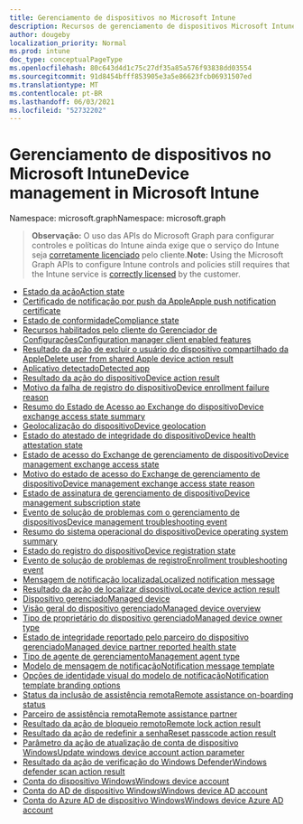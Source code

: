 ```yaml
---
title: Gerenciamento de dispositivos no Microsoft Intune
description: Recursos de gerenciamento de dispositivos Microsoft Intune
author: dougeby
localization_priority: Normal
ms.prod: intune
doc_type: conceptualPageType
ms.openlocfilehash: 80c643d4d1c75c27df35a85a576f93838dd03554
ms.sourcegitcommit: 91d8454bfff853905e3a5e86623fcb06931507ed
ms.translationtype: MT
ms.contentlocale: pt-BR
ms.lasthandoff: 06/03/2021
ms.locfileid: "52732202"
---
```

# <a name="device-management-in-microsoft-intune"></a><span data-ttu-id="92b3b-103">Gerenciamento de dispositivos no Microsoft Intune</span><span class="sxs-lookup"><span data-stu-id="92b3b-103">Device management in Microsoft Intune</span></span>

<span data-ttu-id="92b3b-104">Namespace: microsoft.graph</span><span class="sxs-lookup"><span data-stu-id="92b3b-104">Namespace: microsoft.graph</span></span>

> <span data-ttu-id="92b3b-105">**Observação:** O uso das APIs do Microsoft Graph para configurar controles e políticas do Intune ainda exige que o serviço do Intune seja [corretamente licenciado](https://www.microsoft.com/en-us/cloud-platform/microsoft-intune-pricing) pelo cliente.</span><span class="sxs-lookup"><span data-stu-id="92b3b-105">**Note:** Using the Microsoft Graph APIs to configure Intune controls and policies still requires that the Intune service is [correctly licensed](https://www.microsoft.com/en-us/cloud-platform/microsoft-intune-pricing) by the customer.</span></span>

- [<span data-ttu-id="92b3b-106">Estado da ação</span><span class="sxs-lookup"><span data-stu-id="92b3b-106">Action state</span></span>](intune-devices-actionstate.md)
- [<span data-ttu-id="92b3b-107">Certificado de notificação por push da Apple</span><span class="sxs-lookup"><span data-stu-id="92b3b-107">Apple push notification certificate</span></span>](intune-devices-applepushnotificationcertificate.md)
- [<span data-ttu-id="92b3b-108">Estado de conformidade</span><span class="sxs-lookup"><span data-stu-id="92b3b-108">Compliance state</span></span>](intune-devices-compliancestate.md)
- [<span data-ttu-id="92b3b-109">Recursos habilitados pelo cliente do Gerenciador de Configurações</span><span class="sxs-lookup"><span data-stu-id="92b3b-109">Configuration manager client enabled features</span></span>](intune-devices-configurationmanagerclientenabledfeatures.md)
- [<span data-ttu-id="92b3b-110">Resultado da ação de excluir o usuário do dispositivo compartilhado da Apple</span><span class="sxs-lookup"><span data-stu-id="92b3b-110">Delete user from shared Apple device action result</span></span>](intune-devices-deleteuserfromsharedappledeviceactionresult.md)
- [<span data-ttu-id="92b3b-111">Aplicativo detectado</span><span class="sxs-lookup"><span data-stu-id="92b3b-111">Detected app</span></span>](intune-devices-detectedapp.md)
- [<span data-ttu-id="92b3b-112">Resultado da ação do dispositivo</span><span class="sxs-lookup"><span data-stu-id="92b3b-112">Device action result</span></span>](intune-devices-deviceactionresult.md)
- [<span data-ttu-id="92b3b-113">Motivo da falha de registro do dispositivo</span><span class="sxs-lookup"><span data-stu-id="92b3b-113">Device enrollment failure reason</span></span>](intune-troubleshooting-deviceenrollmentfailurereason.md)
- [<span data-ttu-id="92b3b-114">Resumo do Estado de Acesso ao Exchange do dispositivo</span><span class="sxs-lookup"><span data-stu-id="92b3b-114">Device exchange access state summary</span></span>](intune-devices-deviceexchangeaccessstatesummary.md)
- [<span data-ttu-id="92b3b-115">Geolocalização do dispositivo</span><span class="sxs-lookup"><span data-stu-id="92b3b-115">Device geolocation</span></span>](intune-devices-devicegeolocation.md)
- [<span data-ttu-id="92b3b-116">Estado do atestado de integridade do dispositivo</span><span class="sxs-lookup"><span data-stu-id="92b3b-116">Device health attestation state</span></span>](intune-devices-devicehealthattestationstate.md)
- [<span data-ttu-id="92b3b-117">Estado de acesso do Exchange de gerenciamento de dispositivo</span><span class="sxs-lookup"><span data-stu-id="92b3b-117">Device management exchange access state</span></span>](intune-devices-devicemanagementexchangeaccessstate.md)
- [<span data-ttu-id="92b3b-118">Motivo do estado de acesso do Exchange de gerenciamento de dispositivo</span><span class="sxs-lookup"><span data-stu-id="92b3b-118">Device management exchange access state reason</span></span>](intune-devices-devicemanagementexchangeaccessstatereason.md)
- [<span data-ttu-id="92b3b-119">Estado de assinatura de gerenciamento de dispositivo</span><span class="sxs-lookup"><span data-stu-id="92b3b-119">Device management subscription state</span></span>](intune-devices-devicemanagementsubscriptionstate.md)
- [<span data-ttu-id="92b3b-120">Evento de solução de problemas com o gerenciamento de dispositivos</span><span class="sxs-lookup"><span data-stu-id="92b3b-120">Device management troubleshooting event</span></span>](intune-troubleshooting-devicemanagementtroubleshootingevent.md)
- [<span data-ttu-id="92b3b-121">Resumo do sistema operacional do dispositivo</span><span class="sxs-lookup"><span data-stu-id="92b3b-121">Device operating system summary</span></span>](intune-devices-deviceoperatingsystemsummary.md)
- [<span data-ttu-id="92b3b-122">Estado do registro do dispositivo</span><span class="sxs-lookup"><span data-stu-id="92b3b-122">Device registration state</span></span>](intune-devices-deviceregistrationstate.md)
- [<span data-ttu-id="92b3b-123">Evento de solução de problemas de registro</span><span class="sxs-lookup"><span data-stu-id="92b3b-123">Enrollment troubleshooting event</span></span>](intune-troubleshooting-enrollmenttroubleshootingevent.md)
- [<span data-ttu-id="92b3b-124">Mensagem de notificação localizada</span><span class="sxs-lookup"><span data-stu-id="92b3b-124">Localized notification message</span></span>](intune-notification-localizednotificationmessage.md)
- [<span data-ttu-id="92b3b-125">Resultado da ação de localizar dispositivo</span><span class="sxs-lookup"><span data-stu-id="92b3b-125">Locate device action result</span></span>](intune-devices-locatedeviceactionresult.md)
- [<span data-ttu-id="92b3b-126">Dispositivo gerenciado</span><span class="sxs-lookup"><span data-stu-id="92b3b-126">Managed device</span></span>](intune-devices-manageddevice.md)
- [<span data-ttu-id="92b3b-127">Visão geral do dispositivo gerenciado</span><span class="sxs-lookup"><span data-stu-id="92b3b-127">Managed device overview</span></span>](intune-devices-manageddeviceoverview.md)
- [<span data-ttu-id="92b3b-128">Tipo de proprietário do dispositivo gerenciado</span><span class="sxs-lookup"><span data-stu-id="92b3b-128">Managed device owner type</span></span>](intune-devices-manageddeviceownertype.md)
- [<span data-ttu-id="92b3b-129">Estado de integridade reportado pelo parceiro do dispositivo gerenciado</span><span class="sxs-lookup"><span data-stu-id="92b3b-129">Managed device partner reported health state</span></span>](intune-devices-manageddevicepartnerreportedhealthstate.md)
- [<span data-ttu-id="92b3b-130">Tipo de agente de gerenciamento</span><span class="sxs-lookup"><span data-stu-id="92b3b-130">Management agent type</span></span>](intune-devices-managementagenttype.md)
- [<span data-ttu-id="92b3b-131">Modelo de mensagem de notificação</span><span class="sxs-lookup"><span data-stu-id="92b3b-131">Notification message template</span></span>](intune-notification-notificationmessagetemplate.md)
- [<span data-ttu-id="92b3b-132">Opções de identidade visual do modelo de notificação</span><span class="sxs-lookup"><span data-stu-id="92b3b-132">Notification template branding options</span></span>](intune-notification-notificationtemplatebrandingoptions.md)
- [<span data-ttu-id="92b3b-133">Status da inclusão de assistência remota</span><span class="sxs-lookup"><span data-stu-id="92b3b-133">Remote assistance on-boarding status</span></span>](intune-remoteassistance-remoteassistanceonboardingstatus.md)
- [<span data-ttu-id="92b3b-134">Parceiro de assistência remota</span><span class="sxs-lookup"><span data-stu-id="92b3b-134">Remote assistance partner</span></span>](intune-remoteassistance-remoteassistancepartner.md)
- [<span data-ttu-id="92b3b-135">Resultado da ação de bloqueio remoto</span><span class="sxs-lookup"><span data-stu-id="92b3b-135">Remote lock action result</span></span>](intune-devices-remotelockactionresult.md)
- [<span data-ttu-id="92b3b-136">Resultado da ação de redefinir a senha</span><span class="sxs-lookup"><span data-stu-id="92b3b-136">Reset passcode action result</span></span>](intune-devices-resetpasscodeactionresult.md)
- [<span data-ttu-id="92b3b-137">Parâmetro da ação de atualização de conta de dispositivo Windows</span><span class="sxs-lookup"><span data-stu-id="92b3b-137">Update windows device account action parameter</span></span>](intune-devices-updatewindowsdeviceaccountactionparameter.md)
- [<span data-ttu-id="92b3b-138">Resultado da ação de verificação do Windows Defender</span><span class="sxs-lookup"><span data-stu-id="92b3b-138">Windows defender scan action result</span></span>](intune-devices-windowsdefenderscanactionresult.md)
- [<span data-ttu-id="92b3b-139">Conta do dispositivo Windows</span><span class="sxs-lookup"><span data-stu-id="92b3b-139">Windows device account</span></span>](intune-devices-windowsdeviceaccount.md)
- [<span data-ttu-id="92b3b-140">Conta do AD de dispositivo Windows</span><span class="sxs-lookup"><span data-stu-id="92b3b-140">Windows device AD account</span></span>](intune-devices-windowsdeviceadaccount.md)
- [<span data-ttu-id="92b3b-141">Conta do Azure AD de dispositivo Windows</span><span class="sxs-lookup"><span data-stu-id="92b3b-141">Windows device Azure AD account</span></span>](intune-devices-windowsdeviceazureadaccount.md)






